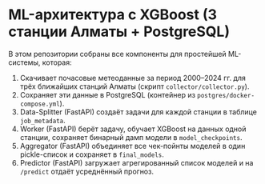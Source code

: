 # ML-архитектура с XGBoost (3 станции Алматы + PostgreSQL)

В этом репозитории собраны все компоненты для простейшей ML-системы, которая:

1. Скачивает почасовые метеоданные за период 2000–2024 гг. для трёх ближайших станций Алматы (скрипт `collector/collector.py`).
2. Сохраняет эти данные в PostgreSQL (контейнер из `postgres/docker-compose.yml`).
3. Data-Splitter (FastAPI) создаёт задачи для каждой станции в таблице `job_metadata`.
4. Worker (FastAPI) берёт задачу, обучает XGBoost на данных одной станции, сохраняет бинарный дамп модели в `model_checkpoints`.
5. Aggregator (FastAPI) объединяет все чек-пойнты моделей в один pickle-список и сохраняет в `final_models`.
6. Predictor (FastAPI) загружает агрегированный список моделей и на `/predict` отдаёт усреднённый прогноз.
